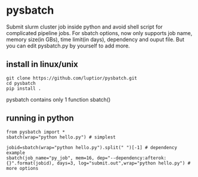 # pysbatch

Submit slurm cluster job inside python and avoid shell script for complicated pipeline jobs. For sbatch options, now only supports job name, memory size(in GBs), time limit(in days), dependency and ouput file. But you can edit pysbatch.py by yourself to add more.

## install in linux/unix
```
git clone https://github.com/luptior/pysbatch.git
cd pysbatch
pip install .
```

pysbatch contains only 1 function sbatch()

## running in python
```
from pysbatch import *
sbatch(wrap="python hello.py") # simplest

jobid=sbatch(wrap="python hello.py").split(" ")[-1] # dependency example
sbatch(job_name="py_job", mem=16, dep="--dependency:afterok:{}".format(jobid), days=3, log="submit.out",wrap="python hello.py") # more options

```
